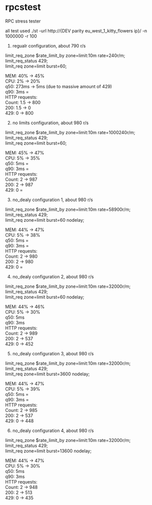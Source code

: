 # rpcstest
RPC stress tester

all test used ./st -url http://{DEV  parity eu_west_1_kitty_flowers ip}/ -n 1000000 -r 100  

1. regualr configuration, about 790 r/s  

limit_req_zone $rate_limit_by zone=limit:10m rate=240r/m;  
limit_req_status 429;  
limit_req zone=limit burst=60;  

MEM: 40% -> 45%  
CPU: 2% -> 20%  
q50: 273ms -> 5ms (due to massive amount of 429)  
q90: 3ms =  
HTTP requests:  
Count: 1.5 -> 800  
200: 1.5 -> 0  
429: 0 -> 800  

2. no limits configuration, about 980 r/s  

limit_req_zone $rate_limit_by zone=limit:10m rate=1000240r/m;  
limit_req_status 429;  
limit_req zone=limit burst=60;  

MEM: 45% -> 47%  
CPU: 5% -> 35%  
q50: 5ms =  
q90: 3ms =  
HTTP requests:  
Count: 2 -> 987  
200: 2 -> 987  
429: 0 =  

3. no_dealy configuration 1, about 980 r/s  

limit_req_zone $rate_limit_by zone=limit:10m rate=58900r/m;  
limit_req_status 429;  
limit_req zone=limit burst=60 nodelay;  

MEM: 44% -> 47%  
CPU: 5% -> 38%  
q50: 5ms =  
q90: 3ms =  
HTTP requests:  
Count: 2 -> 980  
200: 2 -> 980  
429: 0 =  

4. no_dealy configuration 2, about 980 r/s  

limit_req_zone $rate_limit_by zone=limit:10m rate=32000r/m;  
limit_req_status 429;  
limit_req zone=limit burst=60 nodelay;  

MEM: 44% -> 46%  
CPU: 5% -> 30%  
q50: 5ms  
q90: 3ms  
HTTP requests:  
Count: 2 -> 989  
200: 2 -> 537  
429: 0 -> 452  

5. no_dealy configuration 3, about 980 r/s  

limit_req_zone $rate_limit_by zone=limit:10m rate=32000r/m;  
limit_req_status 429;  
limit_req zone=limit burst=3600 nodelay;  

MEM: 44% -> 47%  
CPU: 5% -> 39%  
q50: 5ms =  
q90: 3ms =  
HTTP requests:  
Count: 2 -> 985  
200: 2 -> 537  
429: 0 -> 448  

6. no_dealy configuration 4, about 980 r/s  

limit_req_zone $rate_limit_by zone=limit:10m rate=32000r/m;  
limit_req_status 429;  
limit_req zone=limit burst=13600 nodelay;  

MEM: 44% -> 47%  
CPU: 5% -> 30%  
q50: 5ms  
q90: 3ms  
HTTP requests:  
Count: 2 -> 948  
200: 2 -> 513  
429: 0 -> 435  
